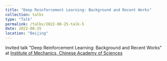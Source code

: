 ```yaml
---
title: "Deep Reinforcement Learning: Background and Recent Works"
collection: talks
type: "Talk"
permalink: /talks/2022-08-25-talk-5
date: 2022-08-25
location: "Beijing"
---
```


Invited talk "Deep Reinforcement Learning: Background and Recent Works" at [Institute of Mechanics, Chinese Academy of Sciences](http://www.imech.ac.cn/)<br>
